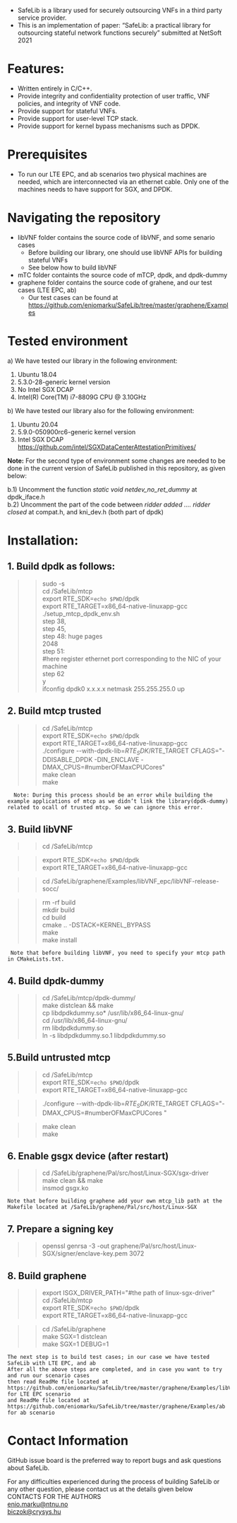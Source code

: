 * SafeLib is a library used for securely outsourcing VNFs in a third party service provider.
*	This is an implementation of paper: “SafeLib: a practical library for outsourcing stateful network functions securely” submitted at NetSoft 2021

# Features:

*	Written entirely in C/C++.
*	Provide integrity and confidentiality protection of user traffic, VNF policies, and integrity of VNF code.
*	Provide support for stateful VNFs.
*	Provide support for user-level TCP stack.
*	Provide support for kernel bypass mechanisms such as DPDK.


# Prerequisites
*	To run our LTE EPC, and ab scenarios two physical machines are needed, which are interconnected via an ethernet cable. Only one of the machines needs to have support for SGX, and DPDK.

   
# Navigating the repository

* libVNF folder contains the source code of libVNF, and some senario cases  <br />
   * Before building our library, one should use libVNF APIs for building stateful VNFs <br />
   * See below how to build libVNF <br />
* mTC folder containts the source code of mTCP, dpdk, and dpdk-dummy <br />
* graphene folder contains the source code of grahene, and our test cases (LTE EPC, ab) <br />
   * Our test cases can be found at https://github.com/eniomarku/SafeLib/tree/master/graphene/Examples


# Tested environment

a) We have tested our library in the following environment:<br />

1. Ubuntu 18.04<br />
2. 5.3.0-28-generic kernel version<br />
3. No Intel SGX DCAP <br />
4. Intel(R) Core(TM) i7-8809G CPU @ 3.10GHz <br />

b) We have tested our library also for the following environment: <br />

1. Ubuntu 20.04 <br />
2. 5.9.0-050900rc6-generic kernel version <br />
3. Intel SGX DCAP https://github.com/intel/SGXDataCenterAttestationPrimitives/ <br />

**Note:** For the second type of environment some changes are needed to be done in the current version of SafeLib published in this repository, as given below: <br />

b.1)  Uncomment the function *static  void
netdev_no_ret_dummy* at dpdk_iface.h<br />
b.2) Uncomment the part of the code between *ridder added .... ridder closed* at compat.h, and kni_dev.h (both part of dpdk)<br />


# Installation:

## 1. Build dpdk as follows:
 >>sudo -s\
 >>cd /SafeLib/mtcp\
 >>export RTE_SDK=`echo $PWD`/dpdk\
 >>export RTE_TARGET=x86_64-native-linuxapp-gcc\
 >>./setup_mtcp_dpdk_env.sh\
    step 38,\
    step 45, \
    step 48: huge pages\
      2048\
    step 51: \
#here register ethernet port corresponding to the NIC of your machine\
    step 62\
       y\
 >>ifconfig dpdk0 x.x.x.x netmask 255.255.255.0 up

## 2. Build mtcp trusted

  >> cd /SafeLib/mtcp\
  >> export RTE_SDK=`echo $PWD`/dpdk\
  >> export RTE_TARGET=x86_64-native-linuxapp-gcc\
  >> ./configure --with-dpdk-lib=$RTE_SDK/$RTE_TARGET CFLAGS="-DDISABLE_DPDK -DIN_ENCLAVE -DMAX_CPUS=#numberOFMaxCPUCores"\
  >>make clean\
  >>make

      Note: During this process should be an error while building the example applications of mtcp as we didn’t link the library(dpdk-dummy) related to ocall of trusted mtcp. So we can ignore this error.

## 3. Build libVNF

>>cd /SafeLib/mtcp

>>export RTE_SDK=`echo $PWD`/dpdk\
>>export RTE_TARGET=x86_64-native-linuxapp-gcc 

>>cd /SafeLib/graphene/Examples/libVNF_epc/libVNF-release-socc/ 

>>rm -rf build \
>>mkdir build\
>>cd build\
>>cmake .. -DSTACK=KERNEL_BYPASS\
>>make \
>>make install

     Note that before building libVNF, you need to specify your mtcp path in CMakeLists.txt.

## 4. Build dpdk-dummy

>> cd /SafeLib/mtcp/dpdk-dummy/\
>> make distclean && make\
>> cp libdpdkdummy.so* /usr/lib/x86_64-linux-gnu/\
>> cd /usr/lib/x86_64-linux-gnu/\
>> rm libdpdkdummy.so\
>> ln -s libdpdkdummy.so.1 libdpdkdummy.so

## 5.Build untrusted mtcp

  >>cd /SafeLib/mtcp\
  >> export RTE_SDK=`echo $PWD`/dpdk\
  >> export RTE_TARGET=x86_64-native-linuxapp-gcc
  
  >> ./configure --with-dpdk-lib=$RTE_SDK/$RTE_TARGET CFLAGS="-DMAX_CPUS=#numberOFMaxCPUCores "
  
  >>make clean\
  >>make

## 6. Enable gsgx device (after restart)

  >> cd /SafeLib/graphene/Pal/src/host/Linux-SGX/sgx-driver\
  >> make clean && make\
  >> insmod gsgx.ko

    Note that before building graphene add your own mtcp_lib path at the Makefile located at /SafeLib/graphene/Pal/src/host/Linux-SGX

## 7.	Prepare a signing key
   >>openssl genrsa -3 -out graphene/Pal/src/host/Linux-SGX/signer/enclave-key.pem 3072

## 8. Build graphene

>>export ISGX_DRIVER_PATH="#the path of linux-sgx-driver"\
>>cd /SafeLib/mtcp\
>>export RTE_SDK=`echo $PWD`/dpdk\
>>export RTE_TARGET=x86_64-native-linuxapp-gcc

>>cd /SafeLib/graphene\
>> make SGX=1 distclean\
>>make SGX=1 DEBUG=1


    The next step is to build test cases; in our case we have tested SafeLib with LTE EPC, and ab
    After all the above steps are completed, and in case you want to try and run our scenario cases
    then read ReadMe file located at https://github.com/eniomarku/SafeLib/tree/master/graphene/Examples/libVNF_epc for LTE EPC scenario
    and ReadMe file located at https://github.com/eniomarku/SafeLib/tree/master/graphene/Examples/ab for ab scenario

# Contact Information
GitHub issue board is the preferred way to report bugs and ask questions about SafeLib.

For any difficulties experienced during the process of building SafeLib or any other question, please contact us at the details given below <br />
CONTACTS FOR THE AUTHORS\
enio.marku@ntnu.no\
biczok@crysys.hu

